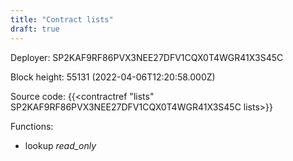 ```yaml
---
title: "Contract lists"
draft: true
---
```

Deployer: SP2KAF9RF86PVX3NEE27DFV1CQX0T4WGR41X3S45C


 



Block height: 55131 (2022-04-06T12:20:58.000Z)

Source code: {{<contractref "lists" SP2KAF9RF86PVX3NEE27DFV1CQX0T4WGR41X3S45C lists>}}

Functions:

* lookup _read_only_

